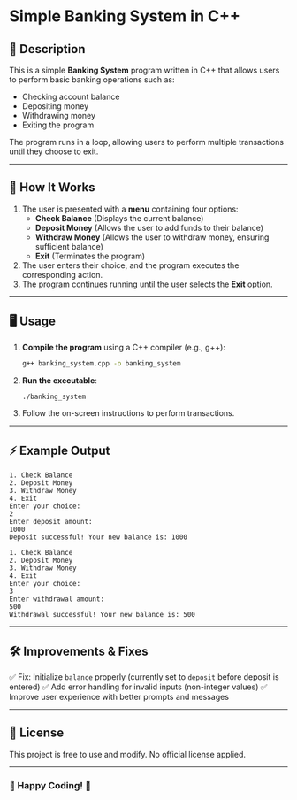 # Simple Banking System in C++

## 📌 Description
This is a simple **Banking System** program written in C++ that allows users to perform basic banking operations such as:
- Checking account balance
- Depositing money
- Withdrawing money
- Exiting the program

The program runs in a loop, allowing users to perform multiple transactions until they choose to exit.

---

## 🚀 How It Works
1. The user is presented with a **menu** containing four options:
   - **Check Balance** (Displays the current balance)
   - **Deposit Money** (Allows the user to add funds to their balance)
   - **Withdraw Money** (Allows the user to withdraw money, ensuring sufficient balance)
   - **Exit** (Terminates the program)
2. The user enters their choice, and the program executes the corresponding action.
3. The program continues running until the user selects the **Exit** option.

---

## 🖥️ Usage
1. **Compile the program** using a C++ compiler (e.g., g++):
   ```sh
   g++ banking_system.cpp -o banking_system
   ```
2. **Run the executable**:
   ```sh
   ./banking_system
   ```
3. Follow the on-screen instructions to perform transactions.

---

## ⚡ Example Output
```
1. Check Balance
2. Deposit Money
3. Withdraw Money
4. Exit
Enter your choice:
2
Enter deposit amount:
1000
Deposit successful! Your new balance is: 1000

1. Check Balance
2. Deposit Money
3. Withdraw Money
4. Exit
Enter your choice:
3
Enter withdrawal amount:
500
Withdrawal successful! Your new balance is: 500
```

---

## 🛠️ Improvements & Fixes
✅ Fix: Initialize `balance` properly (currently set to `deposit` before deposit is entered)
✅ Add error handling for invalid inputs (non-integer values)
✅ Improve user experience with better prompts and messages

---

## 📜 License
This project is free to use and modify. No official license applied.

---

### 🎯 Happy Coding! 🚀

